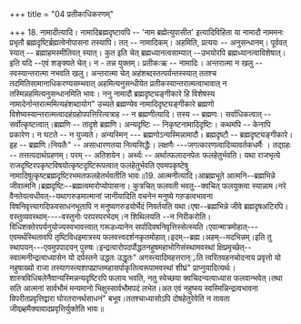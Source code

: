 +++
title = "04 प्रतीकाधिकरणम्"

+++
18. नामादीत्यादि। नामादिब्रह्मदृष्टावपि -- 'नाम ब्रह्मेत्युपासीत' इत्यादिविहिता या नामादौ नाममनः प्रभृतौ ब्रह्मदृष्टिर्ब्रह्मत्वेनोपासना तस्यापि। तत् -- नामादिकम्। अहमिति, प्रत्ययः -- अनुसन्धानम्। पूर्ववत् स्यात् -- ब्रह्माहमस्मीतिवत् स्यात्। कुत इति चेत् ब्रह्मध्यानत्वसाम्यात् --उभयोरपि ब्रह्मध्यानत्वाविशेषात्। इति यदि --एवं शङ्क्यते चेत्। न - तन्न युक्तम्। प्रतीकःऋ -- नामादिः। अन्तरात्मा न खलु -- स्वस्यान्तरात्मा नभवति खलु। अन्तरात्मा चेत् अहंशब्दस्तत्पर्यन्तस्स्यात् ततश्च तदमितिसामानाधिकरण्यसम्भवात् अहमित्यनुसन्धीयेत प्रतीकस्यान्तरात्मत्वाभावात् न तस्मिन्नहमित्यनुसन्धानमिति भावः। ननु नामादौ ब्रह्मदृष्ट्यङ्गीकारे हि विशेषस्य नामादेर्नान्तरात्ममित्यहंशब्दायोग" उच्यते ब्रह्मण्येव नामादिदृष्ट्यङ्गीकारे ब्रह्मणो विशेष्यस्यान्तरात्मत्वादहंग्रहोपपत्तिरित्यत्राह -- न ब्रह्मणीत्यादि। तस्य -- ब्रह्मणः। सर्वाधिकत्वात् -- सर्वोत्कृष्टत्वात्।ब्रह्मणि -- तादृशे ब्रह्मणि। अन्यदृष्टिः -- निकृष्टनामादिदृष्टिः। कथमपि -- केनापि प्रकारेण। न घटते -- न युज्यते। अन्यस्मिन् --- ब्रह्मणोऽन्यस्मिन्नामादौ। ब्रह्मदृष्टौ -- ब्रह्मदृष्ट्यङ्गीकारे। इह -- ब्रह्मणि।नियतैः" -- असाधारणतया नित्यसिद्धैः। लक्षणैः ---जगत्कारणत्वादिव्यावर्तकधर्मैः । तद्ग्रहः -- तत्तत्पदार्थग्रहणम्। परम् -- अतिशयेन। अर्थ्यः -- अर्थात्फलादनपेतः फलहेतुर्भवति। यथा राजभृत्ये राजदृष्टिरपकृष्टविषयोत्कृष्टदृष्टिरूपत्वात् फलहेतुर्भवति एवमपकृष्टेषु नामादिषूत्कृष्टब्रह्मदृष्टिरभमतफलहेतर्भवतीति भावः॥19. आत्मनीत्यादि।आब्रह्मभूते आत्मनि--ब्रह्मभिन्ने जीवात्मनि।ब्रह्मदृष्टिः--ब्रह्मत्वमारोप्योपासना। कुत्रचित् फलवती भवतु--क्वचित् फलयुक्त्वा स्यान्नाम।नरे वैनतेयत्वधीवत्--यथागरुडमात्मानां जानीयादिति वचनेन मनुष्ये गरु़डत्वभावना विषनिवृत्त्यागदिफवसाधनभूतापि न मनुष्यगरुडयोर्भेदं निवर्तयति यथा।एषा--ब्रह्मभिन्ने जीवे ब्रह्मदृषअटिरपि।वस्तुव्यवस्थाम्----वस्तुनोः परपस्परभेदम्।न शिथिलयति --न निरीकरोति।विधिशक्तेरपर्यनुयोज्यस्वभावत्त्वात् गरूडध्यानेन सर्पादिवषनिवृत्तिस्सेत्स्यति।एवान्मात्रमोहात्---एवमर्थस्थितावपि तृष्टिविधइमात्रस्य फलवत्त्वदर्शनकृतमोहात्।इदम्--ब्रह्म।अहम्--मदभिन्नम्।इति तु स्थापयन्---एवमुपपादयन् पुरुषः।इन्द्रत्वारोपदर्पोद्धतनहुषमहाभोगिसंस्थामवस्थां क्षिप्रमृच्छेत्--स्वात्मनीन्द्रत्वाध्यासेन यो दर्पस्तने उद्धतः उद्धृतः" अगस्त्यादिमहत्तरान््रति त्वरितवहनचोदनाय प्रवृत्तो यो नहुषाख्यो राजा तस्यागस्त्यशापप्राप्तमहासर्पाकृतित्वरूपामवस्थां शीघ्रं" प्राप्नुयादित्यर्थः।शास्त्रविधिबलेनैवान्यस्मिन्नन्यदृष्टिरपि फलाय भवति, नतु स्वेच्छया क्वचिदन्यत्वाध्यास फलवान्भवेत्।तथा सति आत्मनां सार्वभौमं मन्यमानो भिक्षुस्सार्वभौमपदं लभेत।अत एवं नहुष्स्य स्वस्मिन्निन्द्रत्वभावना विपरीतप्रवृत्तिद्वारा घोरतरानर्थसाधनं" बभूव।ततश्चाध्यासोऽपि दोषहेतुरेवेति न तावता जीवब्र्हमैक्यावादप्रवृत्तिर्युक्तेति भावः॥